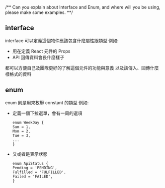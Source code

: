 /** Can you explain about Interface and Enum, and where will you be using, 
please make some examples. **/

## interface
interface 可以定義這個物件應該包含什麼屬性跟類型
例如: 
* 用在定義 React 元件的 Props
* API 回傳資料會長什麼樣子

都可以方便自己及團隊更好的了解這個元件的功能與意義
以及該傳入、回傳什麼樣格式的資料

## enum
enum 則是用來枚舉 constant 的類型
例如: 
* 定義一個下拉選單，會有一周的選項
    ``` TS
    enum WeekDay {
    Sun = 1,
    Mon = 2,
    Tue = 3,
    ...
    }
    ```

* 又或者是表示狀態
    ``` TS
    enum ApiStatus {
    Pending = 'PENDING',
    Fulfilled = 'FULFILLED',
    Failed = 'FAILED',
    }
    ```